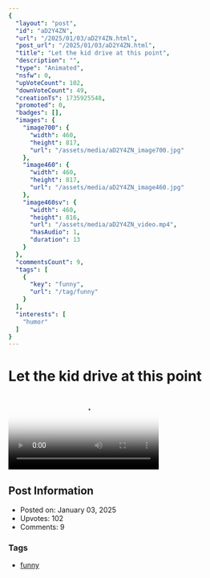 ```yaml
---
{
  "layout": "post",
  "id": "aD2Y4ZN",
  "url": "/2025/01/03/aD2Y4ZN.html",
  "post_url": "/2025/01/03/aD2Y4ZN.html",
  "title": "Let the kid drive at this point",
  "description": "",
  "type": "Animated",
  "nsfw": 0,
  "upVoteCount": 102,
  "downVoteCount": 49,
  "creationTs": 1735925548,
  "promoted": 0,
  "badges": [],
  "images": {
    "image700": {
      "width": 460,
      "height": 817,
      "url": "/assets/media/aD2Y4ZN_image700.jpg"
    },
    "image460": {
      "width": 460,
      "height": 817,
      "url": "/assets/media/aD2Y4ZN_image460.jpg"
    },
    "image460sv": {
      "width": 460,
      "height": 816,
      "url": "/assets/media/aD2Y4ZN_video.mp4",
      "hasAudio": 1,
      "duration": 13
    }
  },
  "commentsCount": 9,
  "tags": [
    {
      "key": "funny",
      "url": "/tag/funny"
    }
  ],
  "interests": [
    "humor"
  ]
}
---
```


# Let the kid drive at this point

<video controls playsinline loop poster="/assets/media/aD2Y4ZN_image460.jpg">
  <source src="/assets/media/aD2Y4ZN_video.mp4" type="video/mp4">
  Your browser does not support the video tag.
</video>

## Post Information

- Posted on: January 03, 2025
- Upvotes: 102
- Comments: 9

### Tags

- [funny](/tag/funny)
